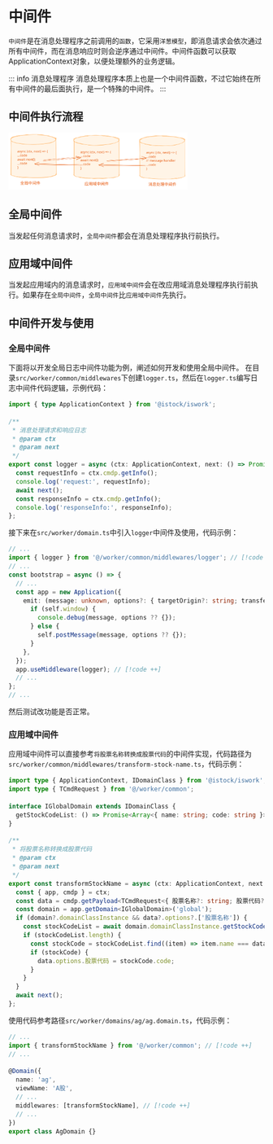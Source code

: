 # 中间件

`中间件`是在消息处理程序之前调用的`函数`，它采用`洋葱模型`，即消息请求会依次通过所有中间件，而在消息响应时则会逆序通过中间件。中间件函数可以获取ApplicationContext对象，以便处理额外的业务逻辑。

::: info 消息处理程序
消息处理程序本质上也是一个中间件函数，不过它始终在所有中间件的最后面执行，是一个特殊的中间件。
:::

## 中间件执行流程

<p><img src="./中间件执行流程.svg" alt="中间件执行流程" style="max-width: 70%;min-width: 320px;margin-left: auto;margin-right: auto"></p>

## 全局中间件

当发起任何消息请求时，`全局中间件`都会在消息处理程序执行前执行。

## 应用域中间件

当发起应用域内的消息请求时，`应用域中间件`会在改应用域消息处理程序执行前执行。如果存在`全局中间件`，`全局中间件`比`应用域中间件`先执行。

## 中间件开发与使用

### 全局中间件

下面将以开发全局日志中间件功能为例，阐述如何开发和使用全局中间件。
在目录`src/worker/common/middlewares`下创建`logger.ts`，然后在`logger.ts`编写日志中间件代码逻辑，示例代码：

```typescript
import { type ApplicationContext } from '@istock/iswork';

/**
 * 消息处理请求和响应日志
 * @param ctx
 * @param next
 */
export const logger = async (ctx: ApplicationContext, next: () => Promise<unknown>) => {
  const requestInfo = ctx.cmdp.getInfo();
  console.log('request:', requestInfo);
  await next();
  const responseInfo = ctx.cmdp.getInfo();
  console.log('responseInfo:', responseInfo);
};
```

接下来在`src/worker/domain.ts`中引入`logger`中间件及使用，代码示例：

```typescript
// ...
import { logger } from '@/worker/common/middlewares/logger'; // [!code ++]
// ...
const bootstrap = async () => {
  // ...
  const app = new Application({
    emit: (message: unknown, options?: { targetOrigin?: string; transfer?: Transferable[] }) => {
      if (self.window) {
        console.debug(message, options ?? {});
      } else {
        self.postMessage(message, options ?? {});
      }
    },
  });
  app.useMiddleware(logger); // [!code ++]
  // ...
};
// ...
```

然后测试改功能是否正常。

### 应用域中间件

应用域中间件可以直接参考`将股票名称转换成股票代码`的中间件实现，代码路径为`src/worker/common/middlewares/transform-stock-name.ts`，代码示例：

```typescript
import type { ApplicationContext, IDomainClass } from '@istock/iswork';
import type { TCmdRequest } from '@/worker/common';

interface IGlobalDomain extends IDomainClass {
  getStockCodeList: () => Promise<Array<{ name: string; code: string }>>;
}

/**
 * 将股票名称转换成股票代码
 * @param ctx
 * @param next
 */
export const transformStockName = async (ctx: ApplicationContext, next: () => Promise<unknown>) => {
  const { app, cmdp } = ctx;
  const data = cmdp.getPayload<TCmdRequest<{ 股票名称?: string; 股票代码?: string }>>();
  const domain = app.getDomain<IGlobalDomain>('global');
  if (domain?.domainClassInstance && data?.options?.['股票名称']) {
    const stockCodeList = await domain.domainClassInstance.getStockCodeList();
    if (stockCodeList.length) {
      const stockCode = stockCodeList.find((item) => item.name === data.options.股票名称);
      if (stockCode) {
        data.options.股票代码 = stockCode.code;
      }
    }
  }
  await next();
};
```

使用代码参考路径`src/worker/domains/ag/ag.domain.ts`，代码示例：

```typescript
// ...
import { transformStockName } from '@/worker/common'; // [!code ++]
// ...

@Domain({
  name: 'ag',
  viewName: 'A股',
  // ...
  middlewares: [transformStockName], // [!code ++]
  // ...
})
export class AgDomain {}
```
